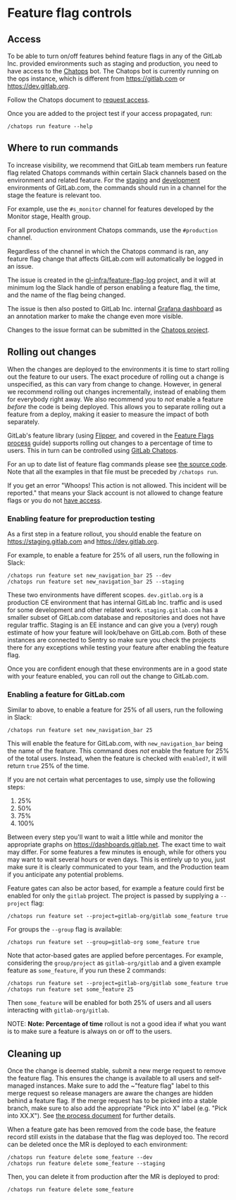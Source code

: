 # Feature flag controls

## Access

To be able to turn on/off features behind feature flags in any of the
GitLab Inc. provided environments such as staging and production, you need to
have access to the [Chatops](../chatops_on_gitlabcom.md) bot. The Chatops bot
is currently running on the ops instance, which is different from <https://gitlab.com> or <https://dev.gitlab.org>.

Follow the Chatops document to [request access](../chatops_on_gitlabcom.md#requesting-access).

Once you are added to the project test if your access propagated,
run:

```shell
/chatops run feature --help
```

## Where to run commands

To increase visibility, we recommend that GitLab team members run feature flag
related Chatops commands within certain Slack channels based on the environment
and related feature. For the [staging](https://staging.gitlab.com)
and [development](https://dev.gitlab.org) environments of GitLab.com,
the commands should run in a channel for the stage the feature is relevant too.

For example, use the `#s_monitor` channel for features developed by the
Monitor stage, Health group.

For all production environment Chatops commands, use the `#production` channel.

Regardless of the channel in which the Chatops command is ran, any feature flag change that affects GitLab.com will automatically be logged in an issue.

The issue is created in the [gl-infra/feature-flag-log](https://gitlab.com/gitlab-com/gl-infra/feature-flag-log/issues?scope=all&utf8=%E2%9C%93&state=closed) project, and it will at minimum log the Slack handle of person enabling a feature flag, the time, and the name of the flag being changed.

The issue is then also posted to GitLab Inc. internal [Grafana dashboard](https://dashboards.gitlab.net/) as an annotation marker to make the change even more visible.

Changes to the issue format can be submitted in the [Chatops project](https://gitlab.com/gitlab-com/chatops).

## Rolling out changes

When the changes are deployed to the environments it is time to start
rolling out the feature to our users. The exact procedure of rolling out a
change is unspecified, as this can vary from change to change. However, in
general we recommend rolling out changes incrementally, instead of enabling them
for everybody right away. We also recommend you to _not_ enable a feature
_before_ the code is being deployed.
This allows you to separate rolling out a feature from a deploy, making it
easier to measure the impact of both separately.

GitLab's feature library (using
[Flipper](https://github.com/jnunemaker/flipper), and covered in the [Feature
Flags process](process.md) guide) supports rolling out changes to a percentage of
time to users. This in turn can be controlled using [GitLab Chatops](../../ci/chatops/README.md).

For an up to date list of feature flag commands please see [the source
code](https://gitlab.com/gitlab-com/chatops/blob/master/lib/chatops/commands/feature.rb).
Note that all the examples in that file must be preceded by
`/chatops run`.

If you get an error "Whoops! This action is not allowed. This incident
will be reported." that means your Slack account is not allowed to
change feature flags or you do not [have access](#access).

### Enabling feature for preproduction testing

As a first step in a feature rollout, you should enable the feature on <https://staging.gitlab.com>
and <https://dev.gitlab.org>.

For example, to enable a feature for 25% of all users, run the following in
Slack:

```shell
/chatops run feature set new_navigation_bar 25 --dev
/chatops run feature set new_navigation_bar 25 --staging
```

These two environments have different scopes.
`dev.gitlab.org` is a production CE environment that has internal GitLab Inc.
traffic and is used for some development and other related work.
`staging.gitlab.com` has a smaller subset of GitLab.com database and repositories
and does not have regular traffic. Staging is an EE instance and can give you
a (very) rough estimate of how your feature will look/behave on GitLab.com.
Both of these instances are connected to Sentry so make sure you check the projects
there for any exceptions while testing your feature after enabling the feature flag.

Once you are confident enough that these environments are in a good state with your
feature enabled, you can roll out the change to GitLab.com.

### Enabling a feature for GitLab.com

Similar to above, to enable a feature for 25% of all users, run the following in
Slack:

```shell
/chatops run feature set new_navigation_bar 25
```

This will enable the feature for GitLab.com, with `new_navigation_bar` being the
name of the feature.
This command does *not* enable the feature for 25% of the total users.
Instead, when the feature is checked with `enabled?`, it will return `true` 25% of the time.

If you are not certain what percentages to use, simply use the following steps:

1. 25%
1. 50%
1. 75%
1. 100%

Between every step you'll want to wait a little while and monitor the
appropriate graphs on <https://dashboards.gitlab.net>. The exact time to wait
may differ. For some features a few minutes is enough, while for others you may
want to wait several hours or even days. This is entirely up to you, just make
sure it is clearly communicated to your team, and the Production team if you
anticipate any potential problems.

Feature gates can also be actor based, for example a feature could first be
enabled for only the `gitlab` project. The project is passed by supplying a
`--project` flag:

```shell
/chatops run feature set --project=gitlab-org/gitlab some_feature true
```

For groups the `--group` flag is available:

```shell
/chatops run feature set --group=gitlab-org some_feature true
```

Note that actor-based gates are applied before percentages. For example, considering the
`group/project` as `gitlab-org/gitlab` and a given example feature as `some_feature`, if
you run these 2 commands:

```shell
/chatops run feature set --project=gitlab-org/gitlab some_feature true
/chatops run feature set some_feature 25
```

Then `some_feature` will be enabled for both 25% of users and all users interacting with
`gitlab-org/gitlab`.

NOTE: **Note:**
**Percentage of time** rollout is not a good idea if what you want is to make sure a feature
is always on or off to the users.

## Cleaning up

Once the change is deemed stable, submit a new merge request to remove the
feature flag. This ensures the change is available to all users and self-managed
instances. Make sure to add the ~"feature flag" label to this merge request so
release managers are aware the changes are hidden behind a feature flag. If the
merge request has to be picked into a stable branch, make sure to also add the
appropriate "Pick into X" label (e.g. "Pick into XX.X").
See [the process document](process.md#including-a-feature-behind-feature-flag-in-the-final-release) for further details.

When a feature gate has been removed from the code base, the feature
record still exists in the database that the flag was deployed too.
The record can be deleted once the MR is deployed to each environment:

```shell
/chatops run feature delete some_feature --dev
/chatops run feature delete some_feature --staging
```

Then, you can delete it from production after the MR is deployed to prod:

```shell
/chatops run feature delete some_feature
```
